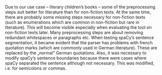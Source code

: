 Due to our use case – literary children’s books – some of the preprocessing steps suit better for
literature than for non-fiction texts. At the same time, there are probably some missing steps
necessary for non-fiction texts (such as enumerations which are common in non-fiction but rare in
literature). This will become visible especially when evaluating the tool on non-fiction texts later.
Many preprocessing steps are about removing redundant whitespaces or paragraphs etc. When testing
spaCy’s sentence segmentation, it became evident that the parser has problems with french
quotation marks (which are commonly used in German literature). These are replaced by the
„normal“ German quotations. Also, it was necessary to modify spaCy’s sentence boundaries
because there were cases where spaCy separated the sentence although not necessary. This was
modified, i.e. for semicolons or commas.
